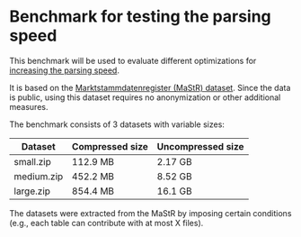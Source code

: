 # Benchmark for testing the parsing speed

This benchmark will be used to evaluate different optimizations for
[increasing the parsing speed](https://github.com/OpenEnergyPlatform/open-MaStR/issues/546). 

It is based on the
[Marktstammdatenregister (MaStR) dataset](https://www.marktstammdatenregister.de/MaStR/Datendownload). Since the data is
public, using this dataset requires no anonymization or other additional measures.

The benchmark consists of 3 datasets with variable sizes:

| Dataset    | Compressed size | Uncompressed size |
|------------|-----------------|-------------------|
| small.zip  | 112.9 MB        | 2.17 GB           |
| medium.zip | 452.2 MB        | 8.52 GB           |
| large.zip  | 854.4 MB        | 16.1 GB           |

The datasets were extracted from the MaStR by imposing certain conditions (e.g., each table can contribute with at most
X files).
